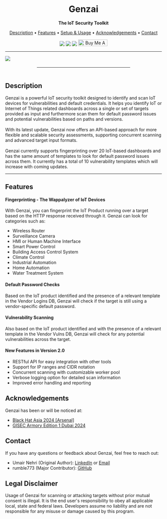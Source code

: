 <h1 align="center">Genzai</h1>
<p align="center"><b>The IoT Security Toolkit</b></p>
<p align="center">
<a href="#description">Description</a> • <a href="#features">Features</a> • <a href="./docs/documentation.md#setup-usage">Setup & Usage</a> • <a href="#acknowledgements">Acknowledgements</a> • <a href="#contact">Contact</a><br>

<p align="center">
  <img src="https://img.shields.io/badge/Version-2.0-green">
  <img src="https://img.shields.io/badge/Black%20Hat%20Arsenal-%20Asia%202024-blue">
  <img src="https://img.shields.io/badge/GISEC Armory-%20Dubai%202024-blue">
  <a href="https://www.buymeacoffee.com/umair9747" target="_blank"><img src="https://www.buymeacoffee.com/assets/img/custom_images/orange_img.png" alt="Buy Me A Coffee" style="height: 21px !important;width: 94px !important;" ></a>
</p>

</p>
<hr>
<img src="./genzai.png">
<hr style="width:300px; height: 1px; margin: auto; margin-top: 20px;" />
<br>
<div id="description">
<h2> Description </h2>
Genzai is a powerful IoT security toolkit designed to identify and scan IoT devices for vulnerabilities and default credentials. It helps you identify IoT or Internet of Things related dashboards across a single or set of targets provided as input and furthermore scan them for default password issues and potential vulnerabilities based on paths and versions.
<br><br>
With its latest update, Genzai now offers an API-based approach for more flexible and scalable security assessments, supporting concurrent scanning and advanced target input formats.
<br><br>
Genzai currently supports fingerprinting over 20 IoT-based dashboards and has the same amount of templates to look for default password issues across them. It currently has a total of 10 vulnerability templates which will increase with coming updates.
</div>
<hr style="height: 1px;">

<div id="features">
<h2> Features </h2>

<h4>Fingerprinting - The Wappalyzer of IoT Devices</h4>
With Genzai, you can fingerprint the IoT Product running over a target based on the HTTP response received through it. Genzai can look for categories such as:

- Wireless Router
- Surveillance Camera
- HMI or Human Machine Interface
- Smart Power Control
- Building Access Control System
- Climate Control
- Industrial Automation
- Home Automation
- Water Treatment System

<h4>Default Password Checks</h4>
Based on the IoT product identified and the presence of a relevant template in the Vendor Logins DB, Genzai will check if the target is still using a vendor-specific default password.

<h4>Vulnerability Scanning</h4>
Also based on the IoT product identified and with the presence of a relevant template in the Vendor Vulns DB, Genzai will check for any potential vulnerabilities across the target.

<h4>New Features in Version 2.0</h4>

- RESTful API for easy integration with other tools
- Support for IP ranges and CIDR notation
- Concurrent scanning with customizable worker pool
- Verbose logging option for detailed scan information
- Improved error handling and reporting
</div>

<div id="acknowledgements">
<h2> Acknowledgements </h2>
Genzai has been or will be noticed at:
<ul type="disc">
<li><a href="https://www.blackhat.com/asia-24/arsenal/schedule/index.html#genzai---the-iot-security-toolkit-37373">Black Hat Asia 2024 [Arsenal]</a></li>
<li><a href="https://www.gisec.ae/gisec-armory">GISEC Armory Edition 1 Dubai 2024</a></li>
</ul>


<div id="contact">
<h2> Contact </h2>
If you have any questions or feedback about Genzai, feel free to reach out:

- Umair Nehri (Original Author): <a href="https://in.linkedin.com/in/umair-nehri-49699317a">LinkedIn</a> or <a href="mailto:umairnehri9747@gmail.com">Email</a>
- rumble773 (Major Contributor): <a href="https://github.com/rumble773">GitHub</a>
</div>

<h2>Legal Disclaimer</h2>
Usage of Genzai for scanning or attacking targets without prior mutual consent is illegal. It is the end user's responsibility to obey all applicable local, state and federal laws. Developers assume no liability and are not responsible for any misuse or damage caused by this program.


